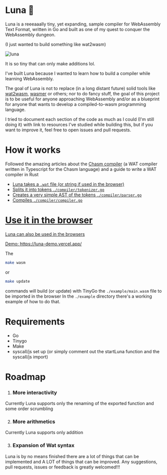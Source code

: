 # Luna 🌙

Luna is a reeeaaally tiny, yet expanding, sample compiler for WebAssembly Text Format, written in Go and built as one of my quest to conquer the WebAssembly dungeon.

(I just wanted to build something like wat2wasm)

<img src="https://i.ibb.co/hdcV1h0/Screenshot-2022-11-01-alle-17-47-06.png" alt="luna" />

It is so tiny that can only make additions lol.

I've built Luna because I wanted to learn how to build a compiler while learning WebAssembly.

The goal of Luna is not to replace (in a long distant future) solid tools like <a href="https://webassembly.github.io/wabt/demo/wat2wasm/" target="_blank">wat2wasm</a>, <a href="https://github.com/wasmerio/wasmer" target="_blank">wasmer</a> or others;
nor to do fancy stuff, the goal of this project is to be useful for anyone approaching WebAssembly and/or as a blueprint for anyone that wants to develop a compiled-to-wasm programming language. 

I tried to document each section of the code as much as I could (I'm still doing it) with link to resources I've studied while building this, but if you want to improve it, feel free to open issues and pull requests.

# How it works

Followed the amazing articles about the <a href="https://blog.scottlogic.com/2019/05/17/webassembly-compiler.html" target="_blank">Chasm compiler</a> (a WAT compiler written in Typescript for the Chasm language) and a guide to write a WAT compiler in Rust <a href="https://www.bitfalter.com/webassembly-compiler-building-a-compiler" target="_blank">

- Luna takes a `.wat` file (or string if used in the browser)
- Splits it into tokens `./compiler/tokenizer.go`
- Creates a very simple AST of the tokens `./compiler/parser.go`
- Compiles `./compiler/compiler.go`

# Use it in the browser

Luna can also be used in the browsers

Demo: https://luna-demo.vercel.app/

The

```bash
make wasm
```
or

```bash
make update
```
commands will build (or update) with TinyGo the `./example/main.wasm` file to be imported in the browser
In the `./example` directory there's a working example of how to do that.

# Requirements

- Go
- Tinygo
- Make
- syscall/js set up (or simply comment out the startLuna function and the syscall/js import)

# Roadmap

1. <h3>More interactivity</h3>
Currently Luna supports only the renaming of the exported function and some order scrumbling

2. <h3>More arithmetics</h3>
Currently Luna supports only addition

3. <h3>Expansion of Wat syntax</h3>

Luna is by no means finished there are a lot of things that can be implemented and A LOT of things that can be improved. Any suggestions, pull requests, issues or feedback is greatly welcomed!!!